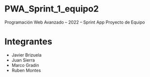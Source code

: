 # PWA_Sprint_1_equipo2
Programación Web Avanzado – 2022 – Sprint App Proyecto de Equipo

# Integrantes
- Javier Brizuela
- Juan Sierra
- Marco Gradin
- Ruben Montes